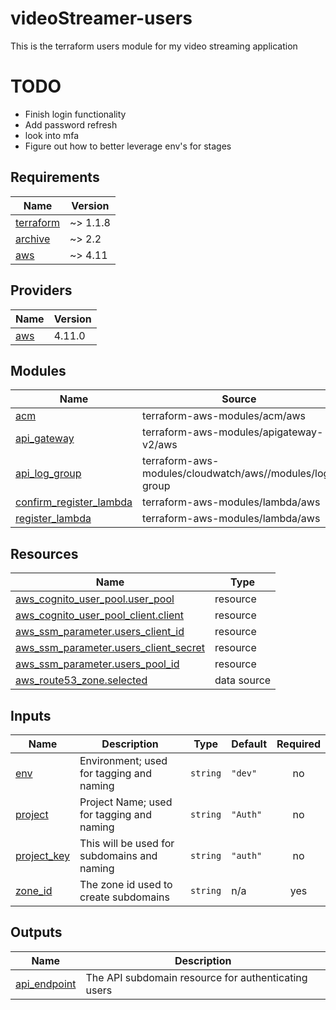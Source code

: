 # videoStreamer-users
This is the terraform users module for my video streaming application

# TODO
* Finish login functionality
* Add password refresh
* look into mfa
* Figure out how to better leverage env's for stages

<!-- BEGIN_TF_DOCS -->
## Requirements

| Name | Version |
|------|---------|
| <a name="requirement_terraform"></a> [terraform](#requirement\_terraform) | ~> 1.1.8 |
| <a name="requirement_archive"></a> [archive](#requirement\_archive) | ~> 2.2 |
| <a name="requirement_aws"></a> [aws](#requirement\_aws) | ~> 4.11 |

## Providers

| Name | Version |
|------|---------|
| <a name="provider_aws"></a> [aws](#provider\_aws) | 4.11.0 |

## Modules

| Name | Source | Version |
|------|--------|---------|
| <a name="module_acm"></a> [acm](#module\_acm) | terraform-aws-modules/acm/aws | ~> 3.0 |
| <a name="module_api_gateway"></a> [api\_gateway](#module\_api\_gateway) | terraform-aws-modules/apigateway-v2/aws | ~> 1.7 |
| <a name="module_api_log_group"></a> [api\_log\_group](#module\_api\_log\_group) | terraform-aws-modules/cloudwatch/aws//modules/log-group | ~> 3.0 |
| <a name="module_confirm_register_lambda"></a> [confirm\_register\_lambda](#module\_confirm\_register\_lambda) | terraform-aws-modules/lambda/aws | ~> 3.1 |
| <a name="module_register_lambda"></a> [register\_lambda](#module\_register\_lambda) | terraform-aws-modules/lambda/aws | ~> 3.1 |

## Resources

| Name | Type |
|------|------|
| [aws_cognito_user_pool.user_pool](https://registry.terraform.io/providers/hashicorp/aws/latest/docs/resources/cognito_user_pool) | resource |
| [aws_cognito_user_pool_client.client](https://registry.terraform.io/providers/hashicorp/aws/latest/docs/resources/cognito_user_pool_client) | resource |
| [aws_ssm_parameter.users_client_id](https://registry.terraform.io/providers/hashicorp/aws/latest/docs/resources/ssm_parameter) | resource |
| [aws_ssm_parameter.users_client_secret](https://registry.terraform.io/providers/hashicorp/aws/latest/docs/resources/ssm_parameter) | resource |
| [aws_ssm_parameter.users_pool_id](https://registry.terraform.io/providers/hashicorp/aws/latest/docs/resources/ssm_parameter) | resource |
| [aws_route53_zone.selected](https://registry.terraform.io/providers/hashicorp/aws/latest/docs/data-sources/route53_zone) | data source |

## Inputs

| Name | Description | Type | Default | Required |
|------|-------------|------|---------|:--------:|
| <a name="input_env"></a> [env](#input\_env) | Environment; used for tagging and naming | `string` | `"dev"` | no |
| <a name="input_project"></a> [project](#input\_project) | Project Name; used for tagging and naming | `string` | `"Auth"` | no |
| <a name="input_project_key"></a> [project\_key](#input\_project\_key) | This will be used for subdomains and naming | `string` | `"auth"` | no |
| <a name="input_zone_id"></a> [zone\_id](#input\_zone\_id) | The zone id used to create subdomains | `string` | n/a | yes |

## Outputs

| Name | Description |
|------|-------------|
| <a name="output_api_endpoint"></a> [api\_endpoint](#output\_api\_endpoint) | The API subdomain resource for authenticating users |
<!-- END_TF_DOCS -->
